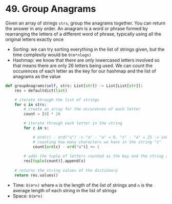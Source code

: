 # 49. Group Anagrams

Given an array of strings `strs`, group the anagrams together. You can return the answer in any order. An anagram is a word or phrase formed by rearranging the letters of a different word of phrase, typically using all the original letters exactly once
- Sorting: we can try sorting everything in the list of strings given, but the time complexity would be `O(m*nlogn)`
- Hashmap: we know that there are only lowercased letters involved so that means there are only 26 letters being used. We can count the occurences of each letter as the key for our hashmap and the list of anagrams as the value

```python
def groupAnagrams(self, strs: List[str]) -> List[List[str]]:
    res = defaultdict(list)

    # iterate through the list of strings
    for s in strs: 
        # create an array for the occurences of each letter
        count = [0] * 26

        # iterate through each letter in the string
        for c in s:

            # ord(c) - ord("a") -> "a" - "a" = 0, "z" - "a" = 25 -> indexes
            # counting how many characters we have in the string "s"
            count[ord(c) - ord("a")] += 1
        
        # adds the tuple of letters counted as the key and the string as the value
        res[tuple(count)].append(s)
    
    # returns the string values of the dictionary
    return res.values()
```
- Time: `O(m*n)` where `m` is the length of the list of strings and `n` is the average length of each string in the list of strings
- Space: `O(m*n)`
